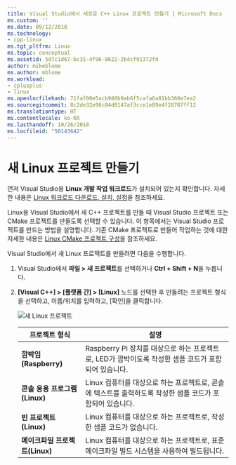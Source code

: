 ```yaml
---
title: Visual Studio에서 새로운 C++ Linux 프로젝트 만들기 | Microsoft Docs
ms.custom: ''
ms.date: 09/12/2018
ms.technology:
- cpp-linux
ms.tgt_pltfrm: Linux
ms.topic: conceptual
ms.assetid: 5d7c1d67-bc31-4f96-8622-2b4cf91372fd
author: mikeblome
ms.author: mblome
ms.workload:
- cplusplus
- linux
ms.openlocfilehash: 71faf00e5acb980b9ab6f5cafa6a81bb360e7ea2
ms.sourcegitcommit: 8c2de32e96c84d0147af3cce1e89e4f28707ff12
ms.translationtype: HT
ms.contentlocale: ko-KR
ms.lasthandoff: 10/26/2018
ms.locfileid: "50143642"
---
```

# <a name="create-a-new-linux-project"></a>새 Linux 프로젝트 만들기

먼저 Visual Studio용 **Linux 개발 작업 워크로드**가 설치되어 있는지 확인합니다. 자세한 내용은 [Linux 워크로드 다운로드, 설치, 설정](download-install-and-setup-the-linux-development-workload.md)을 참조하세요.

Linux용 Visual Studio에서 새 C++ 프로젝트를 만들 때 Visual Studio 프로젝트 또는 CMake 프로젝트를 만들도록 선택할 수 있습니다. 이 항목에서는 Visual Studio 프로젝트를 만드는 방법을 설명합니다. 기존 CMake 프로젝트로 만들어 작업하는 것에 대한 자세한 내용은 [Linux CMake 프로젝트 구성](cmake-linux-project.md)을 참조하세요.

Visual Studio에서 새 Linux 프로젝트를 만들려면 다음을 수행합니다.

1. Visual Studio에서 **파일 > 새 프로젝트**를 선택하거나 **Ctrl + Shift + N**을 누릅니다.
1. **[Visual C++] > [플랫폼 간] > [Linux]** 노드를 선택한 후 만들려는 프로젝트 형식을 선택하고, 이름/위치를 입력하고, [확인]을 클릭합니다.

   ![새 Linux 프로젝트](media/newproject.png)

   | 프로젝트 형식 | 설명
   | ------------ | ---
   | **깜박임(Raspberry)**           | Raspberry Pi 장치를 대상으로 하는 프로젝트로, LED가 깜박이도록 작성한 샘플 코드가 포함되어 있습니다.
   | **콘솔 응용 프로그램(Linux)** | Linux 컴퓨터를 대상으로 하는 프로젝트로, 콘솔에 텍스트를 출력하도록 작성한 샘플 코드가 포함되어 있습니다.
   | **빈 프로젝트(Linux)**       | Linux 컴퓨터를 대상으로 하는 프로젝트로, 작성한 샘플 코드가 없습니다.
   | **메이크파일 프로젝트(Linux)**    | Linux 컴퓨터를 대상으로 하는 프로젝트로, 표준 메이크파일 빌드 시스템을 사용하여 빌드됩니다.

